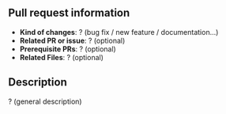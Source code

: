 <!--
Thank you for contributing to h-baselines! 

Please make sure you keep the title of your pull request short and informative,
and that you fill in the following template accurately (don't forget to remove
the fields that you do not use and the example texts!). You can also add 
relevant labels in the right sidebar.
-->

## Pull request information

- **Kind of changes**: ? (bug fix / new feature / documentation...)
- **Related PR or issue**: ? (optional)
- **Prerequisite PRs**: ? (optional)
- **Related Files**: ? (optional)

## Description

<!-- Describe all the changes introduced in this PR; keep it short and informative -->
<!-- If it is a bug fix, describe what the bug was and how you fixed it -->

? (general description)
